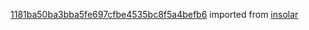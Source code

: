 [1181ba50ba3bba5fe697cfbe4535bc8f5a4befb6](https://github.com/insolar/insolar/commit/1181ba50ba3bba5fe697cfbe4535bc8f5a4befb6) imported from [insolar](https://github.com/insolar/insolar)
